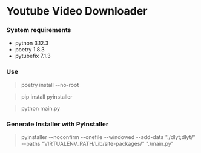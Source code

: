 # Youtube Video Downloader

### System requirements
- python 3.12.3
- poetry 1.8.3
- pytubefix 7.1.3

### Use

> poetry install --no-root

> pip install pyinstaller

> python main.py

### Generate Installer with PyInstaller

> pyinstaller --noconfirm --onefile --windowed --add-data "./dlyt;dlyt/" --paths "VIRTUALENV_PATH/Lib/site-packages/"  "./main.py"
